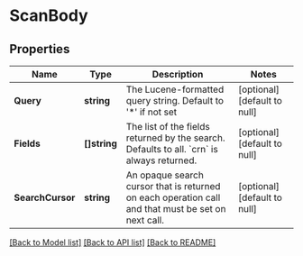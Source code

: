 # ScanBody

## Properties
Name | Type | Description | Notes
------------ | ------------- | ------------- | -------------
**Query** | **string** | The Lucene-formatted query string. Default to &#x27;*&#x27; if not set | [optional] [default to null]
**Fields** | **[]string** | The list of the fields returned by the search. Defaults to all. &#x60;crn&#x60; is always returned. | [optional] [default to null]
**SearchCursor** | **string** | An opaque search cursor that is returned on each operation call and that must be set on next call. | [optional] [default to null]

[[Back to Model list]](../README.md#documentation-for-models) [[Back to API list]](../README.md#documentation-for-api-endpoints) [[Back to README]](../README.md)

